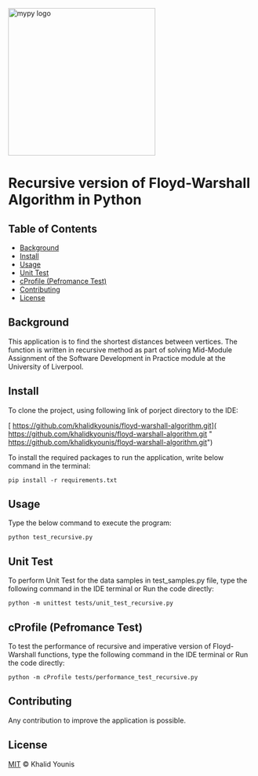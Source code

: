 <img src="https://www.liverpool.ac.uk/logo-size-test/full-colour.svg" alt="mypy logo" width="300px"/>

# Recursive version of Floyd-Warshall Algorithm in Python

## Table of Contents
- [Background](#background)
- [Install](#install)
- [Usage](#usage)
- [Unit Test](#UnitTest)
- [cProfile (Pefromance Test)](#cProfile)
- [Contributing](#contributing)
- [License](#license)

## Background

This application is to find the shortest distances between vertices. The function is written in recursive method as part of solving Mid-Module Assignment of the Software Development in Practice module at the University of Liverpool.

## Install

To clone the project, using following link of porject directory to the IDE:

   [ https://github.com/khalidkyounis/floyd-warshall-algorithm.git]( https://github.com/khalidkyounis/floyd-warshall-algorithm.git " https://github.com/khalidkyounis/floyd-warshall-algorithm.git")


To install the required packages to run the application, write below command in the terminal:

    pip install -r requirements.txt

## Usage

Type the below command to execute the program:

    python test_recursive.py

## Unit Test

To perform Unit Test for the data samples in test_samples.py file, type the following command in the IDE terminal or Run the code directly:

    python -m unittest tests/unit_test_recursive.py

## cProfile (Pefromance Test)

To test the performance of recursive and imperative version of Floyd-Warshall functions, type the following command in the IDE terminal or Run the code directly:

    python -m cProfile tests/performance_test_recursive.py

## Contributing

Any contribution to improve the application is possible.

## License

[MIT](LICENSE) © Khalid Younis
